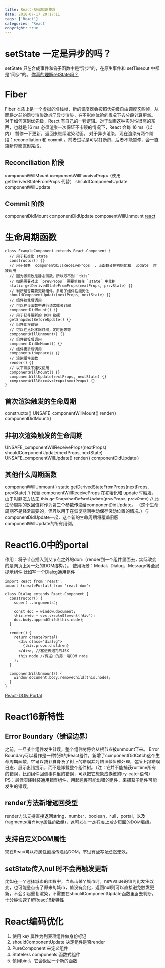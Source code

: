 ```yaml
---
title: React-基础知识整理
date: 2018-07-17 20:17:11
tags: ['React']
categories: 'React'
copyright: true
---
```

#	setState 一定是异步的吗？
setState 只在合成事件和钩子函数中是“异步”的，在原生事件和 setTimeout 中都是“同步”的。
[你真的理解setState吗？](https://juejin.im/entry/5b45c6955188251abd7d14be)
#	Fiber
Fiber 本质上是一个虚拟的堆栈帧，新的调度器会按照优先级自由调度这些帧，从而将之前的同步渲染改成了异步渲染，在不影响体验的情况下去分段计算更新。
对于如何区别优先级，React 有自己的一套逻辑。对于动画这种实时性很高的东西，也就是 16 ms 必须渲染一次保证不卡顿的情况下，React 会每 16 ms（以内） 暂停一下更新，返回来继续渲染动画。
对于异步渲染，现在渲染有两个阶段：reconciliation 和 commit 。前者过程是可以打断的，后者不能暂停，会一直更新界面直到完成。
##	Reconciliation 阶段
componentWillMount
componentWillReceiveProps（使用 getDerivedStateFromProps 代替）
shouldComponentUpdate
componentWillUpdate
##	Commit 阶段
componentDidMount
componentDidUpdate
componentWillUnmount
[react](https://yuchengkai.cn/docs/zh/frontend/react.html)
#	生命周期函数
```
class ExampleComponent extends React.Component {
  // 用于初始化 state
  constructor() {}
  // 用于替换 `componentWillReceiveProps` ，该函数会在初始化和 `update` 时被调用
  // 因为该函数是静态函数，所以取不到 `this`
  // 如果需要对比 `prevProps` 需要单独在 `state` 中维护
  static getDerivedStateFromProps(nextProps, prevState) {}
  // 判断是否需要更新组件，多用于组件性能优化
  shouldComponentUpdate(nextProps, nextState) {}
  // 组件挂载后调用
  // 可以在该函数中进行请求或者订阅
  componentDidMount() {}
  // 用于获得最新的 DOM 数据
  getSnapshotBeforeUpdate() {}
  // 组件即将销毁
  // 可以在此处移除订阅，定时器等等
  componentWillUnmount() {}
  // 组件销毁后调用
  componentDidUnMount() {}
  // 组件更新后调用
  componentDidUpdate() {}
  // 渲染组件函数
  render() {}
  // 以下函数不建议使用
  componentWillMount() {}
  componentWillUpdate(nextProps, nextState) {}
  componentWillReceiveProps(nextProps) {}
}
```	
##	首次渲染触发的生命周期
constructor()
UNSAFE_componentWillMount()
render()
componentDidMount()
##	非初次渲染触发的生命周期
UNSAFE_componentWillReceiveProps(nextProps) 
shouldComponentUpdate(nextProps, nextState)
UNSAFE_componentWillUpdate()
render()
componentDidUpdate()
##	其他什么周期函数
componentWillUnmount()
static getDerivedStateFromProps(nextProps, prevState) // 代替 componentWillReceiveProps 在初始化和 update 时触发，由于时静态方法无 this
getSnapshotBeforeUpdate(prevProps, prevState) // 此生命周期的返回值将作为第三个参数传递给componentDidUpdate。 （这个生命周期不是经常需要的，但可以用于在恢复期间手动保存滚动位置的情况。）与componentDidUpdate一起，这个新的生命周期将覆盖旧版componentWillUpdate的所有用例。

#	React16.0中的portal
作用：将子节点插入到父节点之外的dom（render到一个组件里面去，实际改变的是网页上另一处的DOM结构。）。
使用场景：Modal、Dialog、Message等全局提示组件
比如写一个Dialog通用组件
```
import React from 'react';
import {createPortal} from 'react-dom';

class Dialog extends React.Component {
  constructor() {
    super(...arguments);

    const doc = window.document;
    this.node = doc.createElement('div');
    doc.body.appendChild(this.node);
  }

  render() {
    return createPortal(
      <div class="dialog">
        {this.props.children}
      </div>, //塞进传送门的JSX
      this.node //传送门的另一端DOM node
    );
  }

  componentWillUnmount() {
    window.document.body.removeChild(this.node);
  }
}
```
[React-DOM Portal](https://zhuanlan.zhihu.com/p/29880992?utm_source=wechat_session&utm_medium=social&from=singlemessage)
#	React16新特性
##	Error Boundary（错误边界）
之前，一旦某个组件发生错误，整个组件树将会从根节点被unmount下来。
Error Boundary可以看作是一种特殊的React组件，新增了componentDidCatch这个生命周期函数，它可以捕获自身及子树上的错误并对错误做优雅处理，包括上报错误日志、展示出错提示，而不是卸载整个组件树。（注：它并不能捕获runtime所有的错误，比如组件回调事件里的错误，可以把它想象成传统的try-catch语句）
PS：最佳实践封装通用错误组件，用起包裹可能出错的组件，来捕获子组件可能发生的错误。
##	render方法新增返回类型
render方法支持直接返回string，number，boolean，null，portal，以及fragments(带有key属性的数组)，这可以在一定程度上减少页面的DOM层级。
##	支持自定义DOM属性
现在React可以将属性直接传递给DOM，不过有些写法任然无效。
##	setState传入null时不会再触发更新
比如在一个选择城市的函数中，当点击某个城市时，newValue的值可能发生改变，也可能是点击了原来的城市，值没有变化，返回null则可以直接避免触发更新，不会引起重复渲染，不需要在shouldComponentUpdate函数里面去判断。
[十分钟快速了解React16新特性](https://www.jianshu.com/p/af0ae26eac18)

#	React编码优化
1.	使用 key 属性为列表项组件做身份标记
2.	shouldComponentUpdate 决定组件是否render
3.	PureComponent 来定义组件
4.	Stateless components 函数式组件
5.	慎用bind，它会返回一个新的函数











